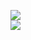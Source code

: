 [![](https://img.shields.io/badge/Made%20With-Github%20Spray-lightgrey.svg?style=for-the-badge&logo=github)](https://github.com/Annihil/github-spray#4540)  
[![](https://i.imgur.com/2DrTn0Z.gif)](https://github.com/Annihil/github-spray)